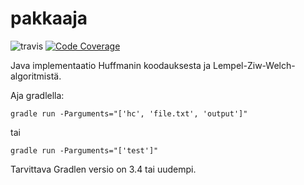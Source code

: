 # pakkaaja

![travis](https://travis-ci.org/virtalas/pakkaaja.svg?branch=master)
[![Code Coverage](https://img.shields.io/codecov/c/github/virtalas/pakkaaja/master.svg)](https://codecov.io/github/virtalas/pakkaaja/)

Java implementaatio Huffmanin koodauksesta ja Lempel-Ziw-Welch-algoritmistä.

Aja gradlella:

    gradle run -Parguments="['hc', 'file.txt', 'output']"

tai

    gradle run -Parguments="['test']"

Tarvittava Gradlen versio on 3.4 tai uudempi.
